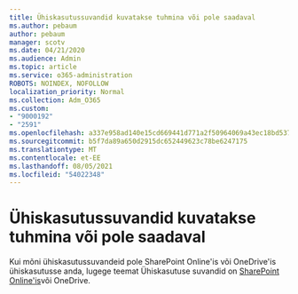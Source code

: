 ```yaml
---
title: Ühiskasutussuvandid kuvatakse tuhmina või pole saadaval
ms.author: pebaum
author: pebaum
manager: scotv
ms.date: 04/21/2020
ms.audience: Admin
ms.topic: article
ms.service: o365-administration
ROBOTS: NOINDEX, NOFOLLOW
localization_priority: Normal
ms.collection: Adm_O365
ms.custom:
- "9000192"
- "2591"
ms.openlocfilehash: a337e958ad140e15cd669441d771a2f50964069a43ec18bd537f0a105ae60b6a
ms.sourcegitcommit: b5f7da89a650d2915dc652449623c78be6247175
ms.translationtype: MT
ms.contentlocale: et-EE
ms.lasthandoff: 08/05/2021
ms.locfileid: "54022348"
---
```

# <a name="sharing-options-appear-dim-or-are-not-available"></a>Ühiskasutussuvandid kuvatakse tuhmina või pole saadaval

Kui mõni ühiskasutussuvandeid pole SharePoint Online'is või OneDrive'is ühiskasutusse anda, lugege teemat Ühiskasutuse suvandid on [SharePoint Online'is](https://docs.microsoft.com/sharepoint/support/administration/sharing-options-grayed-out-when-sharing-from-sharepoint-online-or-onedrive)või OneDrive.